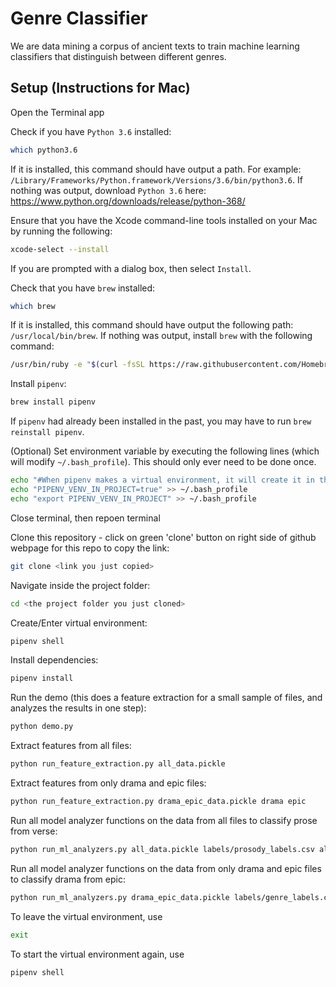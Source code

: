 # Genre Classifier
We are data mining a corpus of ancient texts to train machine learning classifiers that distinguish between different genres.

## Setup (Instructions for Mac)

Open the Terminal app

Check if you have `Python 3.6` installed:
```bash
which python3.6
```
If it is installed, this command should have output a path. For example: `/Library/Frameworks/Python.framework/Versions/3.6/bin/python3.6`. If nothing was output, download `Python 3.6` here: https://www.python.org/downloads/release/python-368/

Ensure that you have the Xcode command-line tools installed on your Mac by running the following:
```bash
xcode-select --install
```
If you are prompted with a dialog box, then select `Install`.

Check that you have `brew` installed:
```bash
which brew
```
If it is installed, this command should have output the following path: `/usr/local/bin/brew`. If nothing was output, install `brew` with the following command: 
```bash
/usr/bin/ruby -e "$(curl -fsSL https://raw.githubusercontent.com/Homebrew/install/master/install)"
```

Install `pipenv`:
```bash
brew install pipenv
```
If `pipenv` had already been installed in the past, you may have to run `brew reinstall pipenv`.

(Optional) Set environment variable by executing the following lines (which will modify `~/.bash_profile`). This should only ever need to be done once.
```bash
echo "#When pipenv makes a virtual environment, it will create it in the same directory as the project instead of ~/.local/share/virtualenv/" >> ~/.bash_profile
echo "PIPENV_VENV_IN_PROJECT=true" >> ~/.bash_profile
echo "export PIPENV_VENV_IN_PROJECT" >> ~/.bash_profile
```
Close terminal, then repoen terminal

Clone this repository - click on green 'clone' button on right side of github webpage for this repo to copy the link:
```bash
git clone <link you just copied>
```

Navigate inside the project folder:
```bash
cd <the project folder you just cloned>
```

Create/Enter virtual environment:
```bash
pipenv shell
```

Install dependencies: 
```bash
pipenv install
```

Run the demo (this does a feature extraction for a small sample of files, and analyzes the results in one step):
```bash
python demo.py
```

Extract features from all files:
```bash
python run_feature_extraction.py all_data.pickle
```

Extract features from only drama and epic files:
```bash
python run_feature_extraction.py drama_epic_data.pickle drama epic
```

Run all model analyzer functions on the data from all files to classify prose from verse:
```bash
python run_ml_analyzers.py all_data.pickle labels/prosody_labels.csv all
```

Run all model analyzer functions on the data from only drama and epic files to classify drama from epic:
```bash
python run_ml_analyzers.py drama_epic_data.pickle labels/genre_labels.csv all
```

To leave the virtual environment, use 
```bash
exit
```

To start the virtual environment again, use 
```bash
pipenv shell
```
